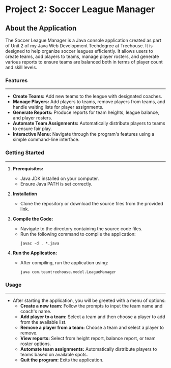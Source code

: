 # Project 2: Soccer League Manager

## About the Application
The Soccer League Manager is a Java console application created as part of Unit 2 of my Java Web Development Techdegree at Treehouse. It is designed to help organize soccer leagues efficiently. It allows users to create teams, add players to teams, manage player rosters, and generate various reports to ensure teams are balanced both in terms of player count and skill levels.

### Features
---

- **Create Teams:** Add new teams to the league with designated coaches.
- **Manage Players:** Add players to teams, remove players from teams, and handle waiting lists for player assignments.
- **Generate Reports:** Produce reports for team heights, league balance, and player rosters.
- **Automate Team Assignments:** Automatically distribute players to teams to ensure fair play.
- **Interactive Menu:** Navigate through the program's features using a simple command-line interface.

### Getting Started
---

1. **Prerequisites:**
   - Java JDK installed on your computer.
   - Ensure Java PATH is set correctly.

2. **Installation**
   - Clone the repository or download the source files from the provided link.

3. **Compile the Code:**
   - Navigate to the directory containing the source code files.
   - Run the following command to compile the application:
     ```
     javac -d . *.java
     ```

4. **Run the Application:**
   - After compiling, run the application using:
     ```
     java com.teamtreehouse.model.LeagueManager
     ```

### Usage
---

- After starting the application, you will be greeted with a menu of options:
  - **Create a new team:** Follow the prompts to input the team name and coach's name.
  - **Add player to a team:** Select a team and then choose a player to add from the available list.
  - **Remove a player from a team:** Choose a team and select a player to remove.
  - **View reports:** Select from height report, balance report, or team roster options.
  - **Automate team assignments:** Automatically distribute players to teams based on available spots.
  - **Quit the program:** Exits the application.



 

